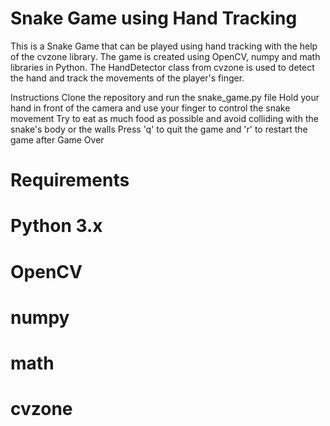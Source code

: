 # Snake Game using Hand Tracking
This is a Snake Game that can be played using hand tracking with the help of the cvzone library. The game is created using OpenCV, numpy and math libraries in Python. The HandDetector class from cvzone is used to detect the hand and track the movements of the player's finger.

Instructions
Clone the repository and run the snake_game.py file
Hold your hand in front of the camera and use your finger to control the snake movement
Try to eat as much food as possible and avoid colliding with the snake's body or the walls
Press 'q' to quit the game and 'r' to restart the game after Game Over

# Requirements
# Python 3.x #
# OpenCV #
# numpy #
# math #
# cvzone #

